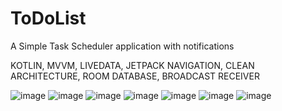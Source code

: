 # ToDoList
A Simple Task Scheduler application with notifications

KOTLIN,
MVVM,
LIVEDATA,
JETPACK NAVIGATION,
CLEAN ARCHITECTURE,
ROOM DATABASE,
BROADCAST RECEIVER

![image](https://user-images.githubusercontent.com/99501694/234165432-9896a164-165a-461d-a3ea-e0b00431bed5.png)
![image](https://user-images.githubusercontent.com/99501694/234165449-6180aa2b-e8e0-46b3-84d4-a7af67ffae38.png)
![image](https://user-images.githubusercontent.com/99501694/234165476-5364486f-6691-4195-9d52-e23d6aceb5c3.png)
![image](https://user-images.githubusercontent.com/99501694/234165495-f8ae1e32-f649-4ff4-9047-bbb306fc6c5b.png)
![image](https://user-images.githubusercontent.com/99501694/234165509-121efa23-b12a-4874-bef1-df061c3b79b7.png)
![image](https://user-images.githubusercontent.com/99501694/234165524-75f6ab72-e2de-47a0-8426-9f99574d6b05.png)
![image](https://user-images.githubusercontent.com/99501694/234165555-bd01fa00-f742-430e-a82a-dedff9b995df.png)
